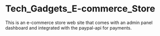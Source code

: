 # Tech_Gadgets_E-commerce_Store
This is an e-commerce store web site that comes with an admin panel dashboard and integrated with the paypal-api for payments.
